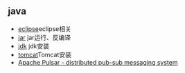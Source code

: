 ## java
- [eclipse](eclipse.md)eclipse相关
- [jar](jar.md) jar运行、反编译
- [jdk](jdk.md) jdk安装
- [tomcat](tomcat.md)Tomcat安装
- [Apache Pulsar - distributed pub-sub messaging system](pulsar.md)